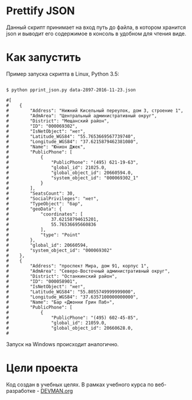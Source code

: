 # Prettify JSON

Данный скрипт принимает на вход путь до файла, в котором хранится json и выводит его содержимое в консоль в удобном для чтения виде. 

# Как запустить

Пример запуска скрипта в Linux, Python 3.5:

```#!bash

$ python pprint_json.py data-2897-2016-11-23.json

#[
#    {
#        "Address": "Нижний Кисельный переулок, дом 3, строение 1",
#        "AdmArea": "Центральный административный округ",
#        "District": "Мещанский район",
#        "ID": "000069302",
#        "IsNetObject": "нет",
#        "Latitude_WGS84": "55.7653669567739740",
#        "Longitude_WGS84": "37.6215879462381080",
#        "Name": "Юнион Джек",
#        "PublicPhone": [
#            {
#                "PublicPhone": "(495) 621-19-63",
#                "global_id": 21025.0,
#                "global_object_id": 20660594.0,
#                "system_object_id": "000069302_1"
#            }
#        ],
#        "SeatsCount": 30,
#        "SocialPrivileges": "нет",
#        "TypeObject": "бар",
#        "geoData": {
#            "coordinates": [
#                37.62158794615201,
#                55.76536695660836
#            ],
#            "type": "Point"
#        },
#        "global_id": 20660594,
#        "system_object_id": "000069302"
#    },
#    {
#        "Address": "проспект Мира, дом 91, корпус 1",
#        "AdmArea": "Северо-Восточный административный округ",
#        "District": "Останкинский район",
#        "ID": "000058901",
#        "IsNetObject": "нет",
#        "Latitude_WGS84": "55.8055749999999000",
#        "Longitude_WGS84": "37.6357100000000000",
#        "Name": "Бар «Джонни Грин Паб»",
#        "PublicPhone": [
#            {
#                "PublicPhone": "(495) 602-45-85",
#                "global_id": 21059.0,
#                "global_object_id": 20660628.0,
#

```
Запуск на Windows происходит аналогично.


# Цели проекта

Код создан в учебных целях. В рамках учебного курса по веб-разработке - [DEVMAN.org](https://devman.org)
